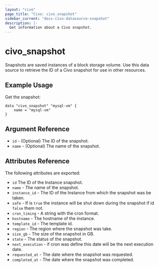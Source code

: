 ```yaml
---
layout: "civo"
page_title: "Civo: civo_snapshot"
sidebar_current: "docs-civo-datasource-snapshot"
description: |-
  Get information about a Civo snapshot.
---
```


# civo_snapshot

Snapshots are saved instances of a block storage volume. Use this data
source to retrieve the ID of a Civo snapshot for use in other
resources.

## Example Usage

Get the snapshot:

```hcl
data "civo_snapshot" "mysql-vm" {
    name = "mysql-vm"
}
```

## Argument Reference

* `id` - (Optional) The ID of the snapshot.
* `name` - (Optional) The name of the snapshot.

## Attributes Reference

The following attributes are exported:

* `id` The ID of the Instance snapshot.
* `name` - The name of the snapshot.
* `instance_id` - The ID of the Instance from which the snapshot was be taken.
* `safe` - If is `true` the instance will be shut down during the snapshot if id `false` them not.
* `cron_timing` - A string with the cron format.
* `hostname` - The hostname of the instance.
* `template_id` - The template id.
* `region` - The region where the snapshot was take.
* `size_gb` - The size of the snapshot in GB.
* `state` - The status of the snapshot.
* `next_execution` - if cron was define this date will be the next execution date.
* `requested_at` - The date where the snapshot was requested.
* `completed_at` - The date where the snapshot was completed.